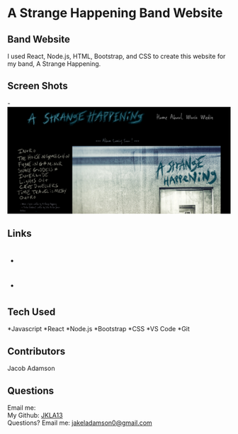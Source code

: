 # A Strange Happening Band Website

## Band Website

I used React, Node.js, HTML, Bootstrap, and CSS to create this website for my band, A Strange Happening.

## Screen Shots

-![Screenshot1](/client/src/assets/images/ScreenCapture.PNG "Screenshot1")

## Links

- #
- #

## Tech Used

*Javascript
*React
*Node.js
*Bootstrap
*CSS
*VS Code
\*Git

## Contributors

Jacob Adamson

## Questions

Email me:
</br>
My Github: [JKLA13](https://github.com/JKLA13)<br/>
Questions? Email me: jakeladamson0@gmail.com<br/>
